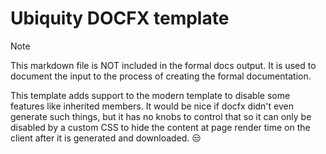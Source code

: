 # Ubiquity DOCFX template
>[!NOTE]
> This markdown file is NOT included in the formal docs output. It is used to document
> the input to the process of creating the formal documentation.

This template adds support to the modern template to disable some features like inherited
members. It would be nice if docfx didn't even generate such things, but it has no knobs to
control that so it can only be disabled by a custom CSS to hide the content at page render
time on the client after it is generated and downloaded. :unamused:
